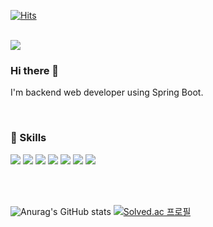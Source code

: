 [![Hits](https://hits.seeyoufarm.com/api/count/incr/badge.svg?url=https%3A%2F%2Fgithub.com%2Fsuynnn%2Fhit-counter&count_bg=%2341454A&title_bg=%23555555&icon=&icon_color=%23E7E7E7&title=hits&edge_flat=false)](https://hits.seeyoufarm.com)
<br/><br/>
<!-- 
<a href="https://suynnn.tistory.com/" target="_blank"><img src="https://img.shields.io/badge/Blog-E4637C?style=flat-square&logo=awesomelists&logoColor=white"/></a>
-->
<img src="https://img.shields.io/badge/suyeonnohh@gmail.com-EA4335?style=flat-square&logo=gmail&logoColor=white"/>

### Hi there 👋
I'm backend web developer using Spring Boot.

<br/>

### 💪 Skills
<img src="https://img.shields.io/badge/Java-007396?style=flat-square&logo=java&logoColor=white"/> <img src="https://img.shields.io/badge/HTML5-E34F26?style=flat-square&logo=html5&logoColor=white"/> <img src="https://img.shields.io/badge/CSS3-1572B6?style=flat-square&logo=css3&logoColor=white"/> <img src="https://img.shields.io/badge/Spring-6DB33F?style=flat-square&logo=Spring&logoColor=white"/> <img src="https://img.shields.io/badge/MySQL-4479A1?style=flat-square&logo=MySQL&logoColor=white"/> <img src="https://img.shields.io/badge/Git-F05032?style=flat-square&logo=git&logoColor=white"/> <img src="https://img.shields.io/badge/GitHub-181717?style=flat-square&logo=GitHub&logoColor=white"/>

 <!-- ### 🙌 Used at least once -->

<br/> <br/>

![Anurag's GitHub stats](https://github-readme-stats.vercel.app/api?username=suynnn&show_icons=true&theme=date_night&count_private=true&hide=stars) [![Solved.ac
프로필](http://mazassumnida.wtf/api/v2/generate_badge?boj=su0006)](https://solved.ac/su0006) 

<!--
**suynnn/suynnn** is a ✨ _special_ ✨ repository because its `README.md` (this file) appears on your GitHub profile.

Here are some ideas to get you started:

- 🔭 I’m currently working on ...
- 🌱 I’m currently learning ...
- 👯 I’m looking to collaborate on ...
- 🤔 I’m looking for help with ...
- 💬 Ask me about ...
- 📫 How to reach me: ...
- 😄 Pronouns: ...
- ⚡ Fun fact: ...
-->
